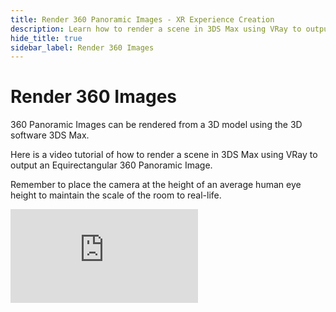 ```yaml
---
title: Render 360 Panoramic Images - XR Experience Creation
description: Learn how to render a scene in 3DS Max using VRay to output an Equirectangular 360 Panoramic Image - Content Guidelines on GMetri Documentation
hide_title: true
sidebar_label: Render 360 Images
---
```


# Render 360 Images

360 Panoramic Images can be rendered from a 3D model using the 3D software 3DS Max.

Here is a video tutorial of how to render a scene in 3DS Max using VRay to output an Equirectangular 360 Panoramic Image.


Remember to place the camera at the height of an average human eye height to maintain the scale of the room to real-life. 

<iframe width={"100%"} height={"380px"}  src="https://www.youtube.com/embed/Wz2Q_3fZLQ0" frameborder="0" allow="accelerometer; autoplay; encrypted-media; gyroscope; picture-in-picture" allowfullscreen></iframe>
